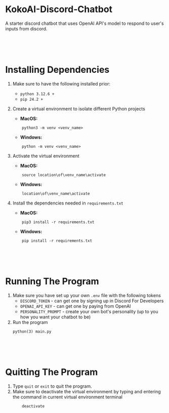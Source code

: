 # KokoAI-Discord-Chatbot
A starter discord chatbot that uses OpenAI API's model to respond to user's inputs from discord.

<br>
<br>
<br>

# Installing Dependencies
1. Make sure to have the following installed prior:
    - `python 3.12.6 +`
    - `pip 24.2 +`
2. Create a virtual environment to isolate different Python projects
    - **MacOS:**
    ```
        python3 -m venv <venv_name>  
    ```

    - **Windows:**
    ```
        python -m venv <venv_name>
    ```
3. Activate the virtual environment
   - **MacOS:**
    ```
        source location\of\venv_name\activate
    ```
   - **Windows:**
    ```
        location\of\venv_name\activate
    ```
4. Install the dependencies needed in `requirements.txt`
    - **MacOS:**
    ```
        pip3 install -r requirements.txt
    ```
    - **Windows:**
    ```
        pip install -r requirements.txt
    ```



<br>
<br>
<br>

# Running The Program
1. Make sure you have set up your own `.env` file with the following tokens
   - `DISCORD_TOKEN` - can get one by signing up in Discord For Developers
   - `OPENAI_API_KEY` - can get one by paying from OpenAI
   - `PERSONALITY_PROMPT` - create your own bot's personality (up to you how you want your chatbot to be)
2. Run the program
    ```
    python(3) main.py
    ```

<br>
<br>
<br>

# Quitting The Program
1. Type `quit` or `exit` to quit the program.
2. Make sure to deactivate the virtual environment by typing and entering the command in current virtual environment terminal
    ```
        deactivate
    ```